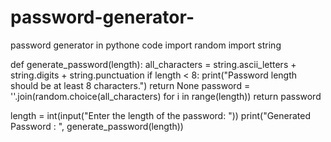 # password-generator-
password generator in pythone code 
import random
import string

def generate_password(length):
    all_characters = string.ascii_letters + string.digits + string.punctuation
    if length < 8:
        print("Password length should be at least 8 characters.")
        return None
    password = ''.join(random.choice(all_characters) for i in range(length))
    return password

length = int(input("Enter the length of the password: "))
print("Generated Password : ", generate_password(length))

